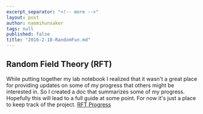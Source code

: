 ```yaml
---
excerpt_separator: "<!-- more -->"
layout: post
author: naomihunsaker
tags: null
published: false
title: "2016-2-18-RandomFun.md"
---
```


## Random Field Theory (RFT)
While putting together my lab notebook I realized that it wasn't a great place for providing updates on some of my progress that others might be interested in. So I created a doc that summarizes some of my progress. Hopefully this will lead to a full guide at some point. For now it's just a place to keep track of the project.
[RFT Progress](https://github.com/Tokazama/rft/blob/master/tests/checks.Rmd)
